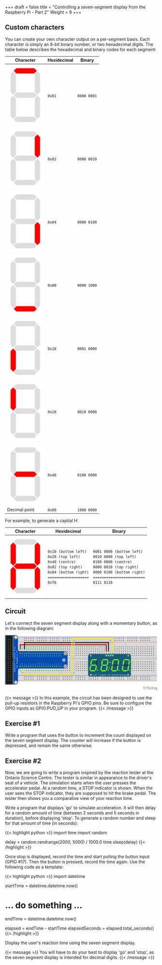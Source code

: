+++
draft = false
title = "Controlling a seven-segment display from the Raspberry Pi - Part 2"
Weight = 9
+++

## Custom characters

You can create your own character output on a per-segment basis.  Each character is simply an 8-bit binary number, or two hexadecimal digits.  The table below describes the hexadecimal and binary codes for each segment:

| Character | Hexidecimal | Binary |
| --------- | ----------- | ------ |
| ![](ssd_a.png) | `0x01` | `0000 0001` |
| ![](ssd_b.png) | `0x02` | `0000 0010` |
| ![](ssd_c.png) | `0x04` | `0000 0100` |
| ![](ssd_d.png) | `0x08` | `0000 1000` |
| ![](ssd_e.png) | `0x10` | `0001 0000` |
| ![](ssd_f.png) | `0x20` | `0010 0000` |
| ![](ssd_g.png) | `0x40` | `0100 0000` |
| Decimal point | `0x80` | `1000 0000` |

For example, to generate a capital H:

| Character | Hexidecimal | Binary |
| --------- | ----------- | ------ |
| ![](ssd_bcefg.png) | `0x10 (bottom left)`<br />`0x20 (top left)`<br />`0x40 (centre)`<br />`0x02 (top right)`<br />`0x04 (bottom right)`<br />`===================`<br />`0x76` | `0001 0000 (bottom left)`<br />`0010 0000 (top left)`<br />`0100 0000 (centre)`<br />`0000 0010 (top right)`<br />`0000 0100 (bottom right)`<br />`========================`<br />`0111 0110`

## Circuit

Let's connect the seven segment display along with a momentary button, as in the following diagram:

![](7Segment_SpeedTest.png)

{{< message >}}
In this example, the circuit has been designed to use the pull-up resistors in the Raspberry Pi's GPIO pins.  Be sure to configure the GPIO inputs as GPIO.PUD_UP in your program.
{{< /message >}}

## Exercise #1

Write a program that uses the button to increment the count displayed on the seven segment display.  The counter will increase if the button is depressed, and remain the same otherwise.

## Exercise #2

Now, we are going to write a program inspired by the reaction tester at the Ontario Science Centre.  The tester is similar in appearance to the driver's seat of a vehicle.  The simulation starts when the user presses the accelerator pedal.  At a random time, a STOP indicator is shown. When the user sees the STOP indicator, they are supposed to hit the brake pedal.  The tester then shows you a comparative view of your reaction time.

Write a program that displays 'go' to simulate acceleration.  It will then delay for a random amount of time (between 2 seconds and 5 seconds in duration), before displaying 'stop'.  To generate a random number and sleep for that amount of time (in seconds):

{{< highlight python >}}
import time
import random

delay = random.randrange(2000, 5000) / 1000.0
time.sleep(delay)
{{< /highlight >}}

Once stop is displayed, record the time and start polling the button input (GPIO #17).  Then the button is pressed, record the time again.  Use the following code as a template:

{{< highlight python >}}
import datetime

startTime = datetime.datetime.now()

# ... do something ...

endTime = datetime.datetime.now()

elapsed = endTime - startTime
elapsedSeconds = elapsed.total_seconds()
{{< /highlight >}}

Display the user's reaction time using the seven segment display.

{{< message >}}
You will have to do your best to display 'go' and 'stop', as the seven segment display is intended for decimal digits.
{{< /message >}}
